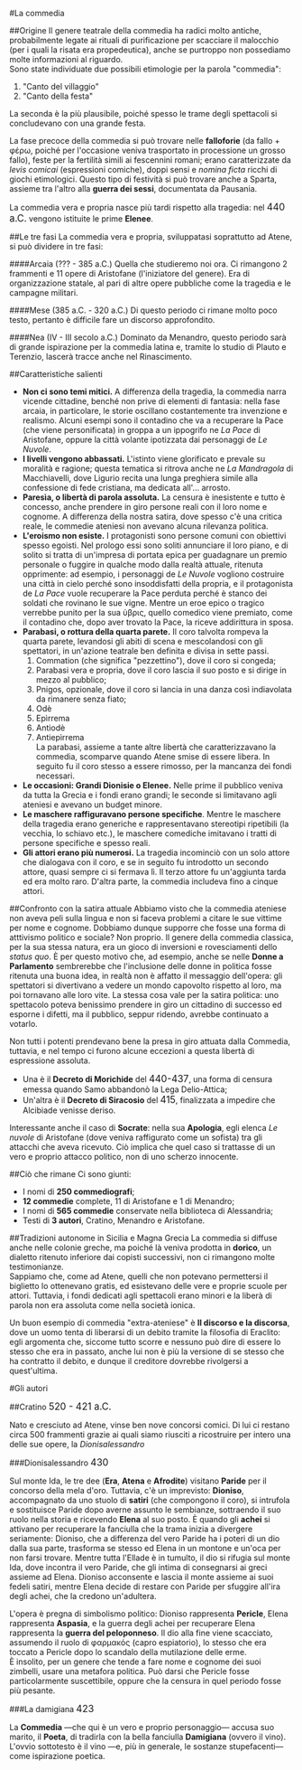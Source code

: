 <head>
	<link rel="stylesheet" href="/home/mibanfi/Documents/Scuola/Default.css">
	<style>
		body {
		--main-color: purple;
		}
	</style>
</head> 

#La commedia

##Origine
Il genere teatrale della commedia ha radici molto antiche, probabilmente legate ai rituali di purificazione per scacciare il malocchio (per i quali la risata era propedeutica), anche se purtroppo non possediamo molte informazioni al riguardo.  
Sono state individuate due possibili etimologie per la parola "commedia":

1. "Canto del villaggio"
2. "Canto della festa"

La seconda è la più plausibile, poiché spesso le trame degli spettacoli si concludevano con una grande festa.  

La fase precoce della commedia si può trovare nelle **falloforie** (da fallo + φέρω, poiché per l'occasione veniva trasportato in processione un grosso fallo), feste per la fertilità simili ai fescennini romani; erano caratterizzate da *levis comicai* (espressioni comiche), doppi sensi e *nomina ficta* ricchi di giochi etimologici. Questo tipo di festività si può trovare anche a Sparta, assieme tra l'altro alla **guerra dei sessi**, documentata da Pausania.  

La commedia vera e propria nasce più tardi rispetto alla tragedia: nel <big>440 a.C.</big> vengono istituite le prime **Elenee**.

##Le tre fasi
La commedia vera e propria, sviluppatasi soprattutto ad Atene, si può dividere in tre fasi:

####Arcaia (??? - 385 a.C.)
Quella che studieremo noi ora. Ci rimangono 2 frammenti e 11 opere di Aristofane (l'iniziatore del genere). Era di organizzazione statale, al pari di altre opere pubbliche come la tragedia e le campagne militari.

####Mese (385 a.C. - 320 a.C.)
Di questo periodo ci rimane molto poco testo, pertanto è difficile fare un discorso approfondito.

####Nea (IV - III secolo a.C.)
Dominato da Menandro, questo periodo sarà di grande ispirazione per la commedia latina e, tramite lo studio di Plauto e Terenzio, lascerà tracce anche nel Rinascimento.

##Caratteristiche salienti
* **Non ci sono temi mitici.** A differenza della tragedia, la commedia narra vicende cittadine, benché non prive di elementi di fantasia: nella fase arcaia, in particolare, le storie oscillano costantemente tra invenzione e realismo. Alcuni esempi sono il contadino che va a recuperare la Pace (che viene personificata) in groppa a un ippogrifo ne *La Pace* di Aristofane, oppure la città volante ipotizzata dai personaggi de *Le Nuvole*.
* **I livelli vengono abbassati.** L'istinto viene glorificato e prevale su moralità e ragione; questa tematica si ritrova anche ne *La Mandragola* di Macchiavelli, dove Ligurio recita una lunga preghiera simile alla confessione di fede cristiana, ma dedicata all'... arrosto.
* **Paresìa, o libertà di parola assoluta.** La censura è inesistente e tutto è concesso, anche prendere in giro persone reali con il loro nome e cognome. A differenza della nostra satira, dove spesso c'è una critica reale, le commedie ateniesi non avevano alcuna rilevanza politica.
* **L'eroismo non esiste.** I protagonisti sono persone comuni con obiettivi spesso egoisti. Nel prologo essi sono soliti annunciare il loro piano, e di solito si tratta di un'impresa di portata epica per guadagnare un premio personale o fuggire in qualche modo dalla realtà attuale, ritenuta opprimente: ad esempio, i personaggi de *Le Nuvole* vogliono costruire una città in cielo perché sono insoddisfatti della propria, e il protagonista de *La Pace* vuole recuperare la Pace perduta perché è stanco dei soldati che rovinano le sue vigne. Mentre un eroe epico o tragico verrebbe punito per la sua ὑβρις, quello comedico viene premiato, come il contadino che, dopo aver trovato la Pace, la riceve addirittura in sposa.
* **Parabasi, o rottura della quarta parete.** Il coro talvolta rompeva la quarta parete, levandosi gli abiti di scena e mescolandosi con gli spettatori, in un'azione teatrale ben definita e divisa in sette passi.
	1. Commation (che significa "pezzettino"), dove il coro si congeda;
	2. Parabasi vera e propria, dove il coro lascia il suo posto e si dirige in mezzo al pubblico;
	3. Pnigos, opzionale, dove il coro si lancia in una danza così indiavolata da rimanere senza fiato;
	4. Odè
	5. Epìrrema
	6. Antiodè
	7. Antiepìrrema  
	La parabasi, assieme a tante altre libertà che caratterizzavano la commedia, scomparve quando Atene smise di essere libera. In seguito fu il coro stesso a essere rimosso, per la mancanza dei fondi necessari.
* **Le occasioni: Grandi Dionisie o Elenee.** Nelle prime il pubblico veniva da tutta la Grecia e i fondi erano grandi; le seconde si limitavano agli ateniesi e avevano un budget minore.
* **Le maschere raffiguravano persone specifiche**. Mentre le maschere della tragedia erano generiche e rappresentavano stereotipi ripetibili (la vecchia, lo schiavo etc.), le maschere comediche imitavano i tratti di persone specifiche e spesso reali.
* **Gli attori erano più numerosi.** La tragedia incominciò con un solo attore che dialogava con il coro, e se in seguito fu introdotto un secondo attore, quasi sempre ci si fermava lì. Il terzo attore fu un'aggiunta tarda ed era molto raro. D'altra parte, la commedia includeva fino a cinque attori.

##Confronto con la satira attuale
Abbiamo visto che la commedia ateniese non aveva peli sulla lingua e non si faceva problemi a citare le sue vittime per nome e cognome. Dobbiamo dunque supporre che fosse una forma di atttivismo politico e sociale? Non proprio. Il genere della commedia classica, per la sua stessa natura, era un gioco di inversioni e rovesciamenti dello *status quo*. È per questo motivo che, ad esempio, anche se nelle **Donne a Parlamento** sembrerebbe che l'inclusione delle donne in politica fosse ritenuta una buona idea, in realtà non è affatto il messaggio dell'opera: gli spettatori si divertivano a vedere un mondo capovolto rispetto al loro, ma poi tornavano alle loro vite. La stessa cosa vale per la satira politica: uno spettacolo poteva benissimo prendere in giro un cittadino di successo ed esporne i difetti, ma il pubblico, seppur ridendo, avrebbe continuato a votarlo.  

Non tutti i potenti prendevano bene la presa in giro attuata dalla Commedia, tuttavia, e nel tempo ci furono alcune eccezioni a questa libertà di espressione assoluta.

* Una è il **Decreto di Morichide** del <big>440-437</big>, una forma di censura emessa quando Samo abbandonò la Lega Delio-Attica;
* Un'altra è il **Decreto di Siracosio** del <big>415</big>, finalizzata a impedire che Alcibiade venisse deriso.

Interessante anche il caso di **Socrate**: nella sua **Apologia**, egli elenca *Le nuvole* di Aristofane (dove veniva raffigurato come un sofista) tra gli attacchi che aveva ricevuto. Ciò implica che quel caso si trattasse di un vero e proprio attacco politico, non di uno scherzo innocente.

##Ciò che rimane
Ci sono giunti:

* I nomi di **250 commediografi**;
* **12 commedie** complete, 11 di Aristofane e 1 di Menandro;
* I nomi di **565 commedie** conservate nella biblioteca di Alessandria;
* Testi di **3 autori**, Cratino, Menandro e Aristofane.

##Tradizioni autonome in Sicilia e Magna Grecia
La commedia si diffuse anche nelle colonie greche, ma poiché là veniva prodotta in **dorico**, un dialetto ritenuto inferiore dai copisti successivi, non ci rimangono molte testimonianze.  
Sappiamo che, come ad Atene, quelli che non potevano permettersi il biglietto lo ottenevano gratis, ed esistevano delle vere e proprie scuole per attori. Tuttavia, i fondi dedicati agli spettacoli erano minori e la liberà di parola non era assoluta come nella società ionica.  

Un buon esempio di commedia "extra-ateniese" è <b>Il discorso e la discorsa</b>, dove un uomo tenta di liberarsi di un debito tramite la filosofia di Eraclito: egli argomenta che, siccome tutto scorre e nessuno può dire di essere lo stesso che era in passato, anche lui non è più la versione di se stesso che ha contratto il debito, e dunque il creditore dovrebbe rivolgersi a quest'ultima.

#Gli autori

##Cratino
<big>520 - 421 a.C.</big>  

Nato e cresciuto ad Atene, vinse ben nove concorsi comici. Di lui ci restano circa 500 frammenti grazie ai quali siamo riusciti a ricostruire per intero una delle sue opere, la *Dionisalessandro*

###Dionisalessandro
<big>430</big>  

Sul monte Ida, le tre dee (**Era**, **Atena** e **Afrodite**) visitano **Paride** per il concorso della mela d'oro. Tuttavia, c'è un imprevisto: **Dioniso**, accompagnato da uno stuolo di **satiri** (che compongono il coro), si intrufola e sostituisce Paride dopo averne assunto le sembianze, sottraendo il suo ruolo nella storia e ricevendo **Elena** al suo posto. È quando gli **achei** si attivano per recuperare la fanciulla che la trama inizia a divergere seriamente: Dioniso, che a differenza del vero Paride ha i poteri di un dio dalla sua parte, trasforma se stesso ed Elena in un montone e un'oca per non farsi trovare. Mentre tutta l'Ellade è in tumulto, il dio si rifugia sul monte Ida, dove incontra il vero Paride, che gli intima di consegnarsi ai greci assieme ad Elena. Dioniso acconsente e lascia il monte assieme ai suoi fedeli satiri, mentre Elena decide di restare con Paride per sfuggire all'ira degli achei, che la credono un'adultera.  

L'opera è pregna di simbolismo politico: Dioniso rappresenta **Pericle**, Elena rappresenta **Aspasia**, e la guerra degli achei per recuperare Elena rappresenta la **guerra del peloponneso**. Il dio alla fine viene scacciato, assumendo il ruolo di φαρμακός (capro espiatorio), lo stesso che era toccato a Pericle dopo lo scandalo della mutilazione delle erme.  
È insolito, per un genere che tende a fare nome e cognome dei suoi zimbelli, usare una metafora politica. Può darsi che Pericle fosse particolarmente suscettibile, oppure che la censura in quel periodo fosse più pesante.

###La damigiana
<big>423</big>  

La **Commedia** —che qui è un vero e proprio personaggio— accusa suo marito, il **Poeta**, di tradirla con la bella fanciulla **Damigiana** (ovvero il vino).  
L'ovvio sottotesto è il vino —e, più in generale, le sostanze stupefacenti— come ispirazione poetica.

<script> window.scroll(0,200000) </script> 